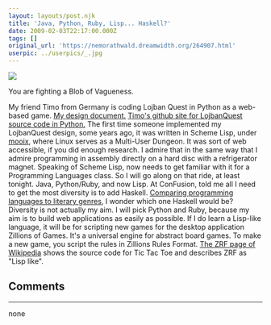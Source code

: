 ```yaml
---
layout: layouts/post.njk
title: 'Java, Python, Ruby, Lisp... Haskell?'
date: 2009-02-03T22:17:00.000Z
tags: []
original_url: 'https://nemorathwald.dreamwidth.org/264907.html'
userpic: ../userpics/_.jpg
---
```

[![](http://lh6.ggpht.com/_ENXtTKU9j1A/SYjSFGj1gFI/AAAAAAAAGPU/DfHQyKmD0e8/s400/blobofvagueness.png)](http://picasaweb.google.com/lh/photo/fRfEA1V1L5A77b9Dfq1Fpw?feat=embedwebsite)

You are fighting a Blob of Vagueness.

My friend Timo from Germany is coding Lojban Quest in Python as a web-based game. [My design document.](http://docs.google.com/View?docid=dg5wbmjw_12fjmvcm) [Timo's github site for LojbanQuest source code in Python.](http://wiki.github.com/timo/lojbanquest) The first time someone implemented my LojbanQuest design, some years ago, it was written in Scheme Lisp, under [mooix](http://mooix.net/), where Linux serves as a Multi-User Dungeon. It was sort of web accessible, if you did enough research. I admire that in the same way that I admire programming in assembly directly on a hard disc with a refrigerator magnet. Speaking of Scheme Lisp, now needs to get familiar with it for a Programming Languages class. So I will go along on that ride, at least tonight. Java, Python/Ruby, and now Lisp. At ConFusion, told me all I need to get the most diversity is to add Haskell. [Comparing programming languages to literary genres](http://yuki-onna.livejournal.com/426022.html), I wonder which one Haskell would be? Diversity is not actually my aim. I will pick Python and Ruby, because my aim is to build web applications as easily as possible. If I do learn a Lisp-like language, it will be for scripting new games for the desktop application Zillions of Games. It's a universal engine for abstract board games. To make a new game, you script the rules in Zillions Rules Format. [The ZRF page of Wikipedia](http://en.wikipedia.org/wiki/Zillions_of_Games) shows the source code for Tic Tac Toe and describes ZRF as "Lisp like".

## Comments

---

none
